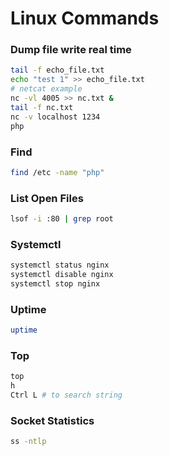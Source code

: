 # Linux Commands
### Dump file write real time
```bash
tail -f echo_file.txt
echo "test 1" >> echo_file.txt
# netcat example
nc -vl 4005 >> nc.txt &
tail -f nc.txt
nc -v localhost 1234
php
```
### Find
```bash
find /etc -name "php"
```
### List Open Files
```bash
lsof -i :80 | grep root
```
### Systemctl
```bash
systemctl status nginx
systemctl disable nginx
systemctl stop nginx
```
### Uptime
```bash
uptime
```
### Top
```bash
top
h
Ctrl L # to search string
```
### Socket Statistics
```bash
ss -ntlp
```
